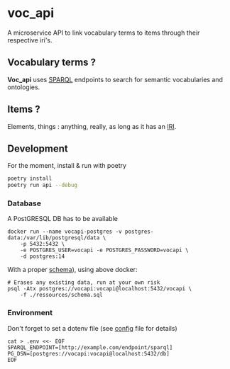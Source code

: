 # voc_api
A microservice API to link vocabulary terms to items through their respective iri's.

## Vocabulary terms ?
**Voc_api** uses [SPARQL](https://fr.wikipedia.org/wiki/SPARQL) endpoints to search for semantic vocabularies and ontologies.

## Items ?
Elements, things : anything, really, as long as it has an [IRI](https://datatracker.ietf.org/doc/html/rfc3987).

## Development

For the moment, install & run with poetry

```bash
poetry install
poetry run api --debug
```

### Database
A PostGRESQL DB has to be available

```
docker run --name vocapi-postgres -v postgres-data:/var/lib/postgresql/data \
    -p 5432:5432 \
    -e POSTGRES_USER=vocapi -e POSTGRES_PASSWORD=vocapi \
    -d postgres:14
```

With a proper [schema](./ressources/schema.sql)), using above docker:
```
# Erases any existing data, run at your own risk
psql -Atx postgres://vocapi:vocapi@localhost:5432/vocapi \
    -f ./ressources/schema.sql
```

### Environment
Don't forget to set a dotenv file (see [config](./voc_api/lib_cfg.py) file
for details)

```
cat > .env <<- EOF
SPARQL_ENDPOINT=[http://example.com/endpoint/sparql]
PG_DSN=[postgres://vocapi:vocapi@localhost:5432/db]
EOF
```
